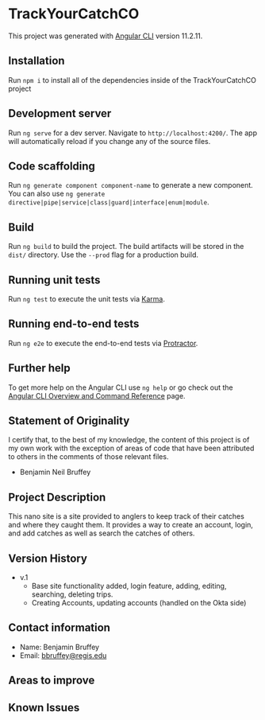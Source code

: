 # TrackYourCatchCO

This project was generated with [Angular CLI](https://github.com/angular/angular-cli) version 11.2.11.

## Installation

Run `npm i` to install all of the dependencies inside of the TrackYourCatchCO project

## Development server

Run `ng serve` for a dev server. Navigate to `http://localhost:4200/`. The app will automatically reload if you change any of the source files.

## Code scaffolding

Run `ng generate component component-name` to generate a new component. You can also use `ng generate directive|pipe|service|class|guard|interface|enum|module`.

## Build

Run `ng build` to build the project. The build artifacts will be stored in the `dist/` directory. Use the `--prod` flag for a production build.

## Running unit tests

Run `ng test` to execute the unit tests via [Karma](https://karma-runner.github.io).

## Running end-to-end tests

Run `ng e2e` to execute the end-to-end tests via [Protractor](http://www.protractortest.org/).

## Further help

To get more help on the Angular CLI use `ng help` or go check out the [Angular CLI Overview and Command Reference](https://angular.io/cli) page.

## Statement of Originality

I certify that, to the best of my knowledge, the content of this project is of my own work with the exception of areas of code that have been attributed to others in the comments of those relevant files.

- Benjamin Neil Bruffey

## Project Description

This nano site is a site provided to anglers to keep track of their catches and where they caught them.
It provides a way to create an account, login, and add catches as well as search the catches of others.

## Version History

- v.1
  - Base site functionality added, login feature, adding, editing, searching, deleting trips.
  - Creating Accounts, updating accounts (handled on the Okta side)

## Contact information

- Name: Benjamin Bruffey
- Email: bbruffey@regis.edu

## Areas to improve

## Known Issues

